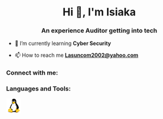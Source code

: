 <h1 align="center">Hi 👋, I'm Isiaka</h1>
<h3 align="center">An experience Auditor getting into tech</h3>

- 🌱 I’m currently learning **Cyber Security**

- 📫 How to reach me **Lasuncom2002@yahoo.com**

<h3 align="left">Connect with me:</h3>
<p align="left">
</p>

<h3 align="left">Languages and Tools:</h3>
<p align="left"> <a href="https://www.linux.org/" target="_blank" rel="noreferrer"> <img src="https://raw.githubusercontent.com/devicons/devicon/master/icons/linux/linux-original.svg" alt="linux" width="40" height="40"/> </a> </p>
